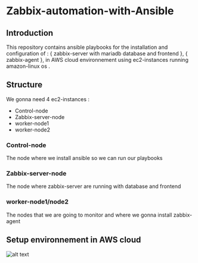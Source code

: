 # Zabbix-automation-with-Ansible

## Introduction
This repository contains ansible playbooks for the installation and configuration of : { zabbix-server with mariadb database and frontend }, { zabbix-agent },
in AWS cloud environnement using ec2-instances running amazon-linux os .

## Structure
We gonna need 4 ec2-instances :
- Control-node
- Zabbix-server-node
- worker-node1
- worker-node2

### Control-node 
The node where we install ansible so we can run our playbooks
### Zabbix-server-node
The node where zabbix-server are running with database and frontend 
### worker-node1/node2
The nodes that we are going to monitor and where we gonna install zabbix-agent 

## Setup environnement in AWS cloud
![alt text](6git.PNG)

